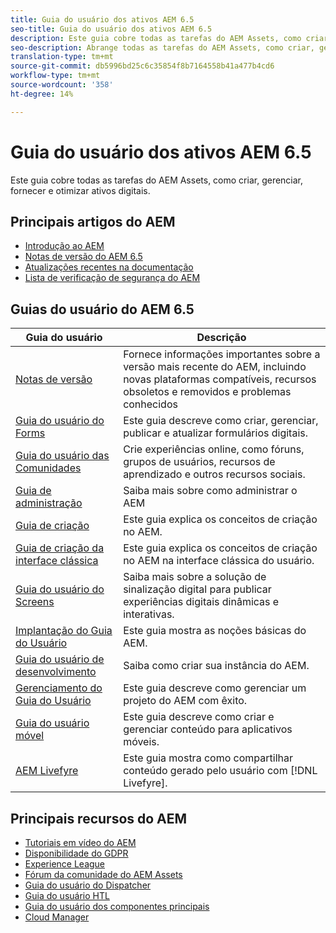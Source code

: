 ```yaml
---
title: Guia do usuário dos ativos AEM 6.5
seo-title: Guia do usuário dos ativos AEM 6.5
description: Este guia cobre todas as tarefas do AEM Assets, como criar, gerenciar, fornecer e otimizar ativos digitais.
seo-description: Abrange todas as tarefas do AEM Assets, como criar, gerenciar, fornecer e otimizar ativos digitais.
translation-type: tm+mt
source-git-commit: db5996bd25c6c35854f8b7164558b41a477b4cd6
workflow-type: tm+mt
source-wordcount: '358'
ht-degree: 14%

---
```



# Guia do usuário dos ativos AEM 6.5

Este guia cobre todas as tarefas do AEM Assets, como criar, gerenciar, fornecer e otimizar ativos digitais.

## Principais artigos do AEM

* [Introdução ao AEM](https://helpx.adobe.com/experience-manager/get-started.html)
* [Notas de versão do AEM 6.5](/help/release-notes/home.md)
* [Atualizações recentes na documentação](https://helpx.adobe.com/experience-manager/documentation-updates.html)
* [Lista de verificação de segurança do AEM](/help/sites-administering/security-checklist.md)

## Guias do usuário do AEM 6.5

| Guia do usuário | Descrição |
|--- |---|
| [Notas de versão](/help/release-notes/home.md) | Fornece informações importantes sobre a versão mais recente do AEM, incluindo novas plataformas compatíveis, recursos obsoletos e removidos e problemas conhecidos |
| [Guia do usuário do Forms](/help/forms/home.md) | Este guia descreve como criar, gerenciar, publicar e atualizar formulários digitais. |
| [Guia do usuário das Comunidades](/help/communities/home.md) | Crie experiências online, como fóruns, grupos de usuários, recursos de aprendizado e outros recursos sociais. |
| [Guia de administração](/help/sites-administering/home.md) | Saiba mais sobre como administrar o AEM |
| [Guia de criação](/help/sites-authoring/home.md) | Este guia explica os conceitos de criação no AEM. |
| [Guia de criação da interface clássica](/help/sites-classic-ui-authoring/home.md) | Este guia explica os conceitos de criação no AEM na interface clássica do usuário. |
| [Guia do usuário do Screens](https://docs.adobe.com/content/help/en/experience-manager-screens/user-guide/aem-screens-introduction.html) | Saiba mais sobre a solução de sinalização digital para publicar experiências digitais dinâmicas e interativas. |
| [Implantação do Guia do Usuário](/help/sites-deploying/home.md) | Este guia mostra as noções básicas do AEM. |
| [Guia do usuário de desenvolvimento](/help/sites-developing/home.md) | Saiba como criar sua instância do AEM. |
| [Gerenciamento do Guia do Usuário](/help/managing/home.md) | Este guia descreve como gerenciar um projeto do AEM com êxito. |
| [Guia do usuário móvel](/help/mobile/home.md) | Este guia descreve como criar e gerenciar conteúdo para aplicativos móveis. |
| [AEM Livefyre](https://marketing.adobe.com/resources/help/en_US/livefyre/home.html) | Este guia mostra como compartilhar conteúdo gerado pelo usuário com [!DNL Livefyre]. |

## Principais recursos do AEM

* [Tutoriais em vídeo do AEM](https://helpx.adobe.com/experience-manager/kt/index/aem-6-5-videos.html#Assets)
* [Disponibilidade do GDPR](/help/managing/data-protection-and-privacy.md)
* [Experience League](https://guided.adobe.com/?mv=other#recommended/solutions/experience-manager)
* [Fórum da comunidade do AEM Assets](https://experienceleaguecommunities.adobe.com/t5/Adobe-Experience-Manager-Assets/ct-p/experience-manager-assets-community)
* [Guia do usuário do Dispatcher](https://docs.adobe.com/content/help/en/experience-manager-dispatcher/using/dispatcher.html)
* [Guia do usuário HTL](https://docs.adobe.com/content/help/br/experience-manager-htl/using/overview.html)
* [Guia do usuário dos componentes principais](https://docs.adobe.com/content/help/br/experience-manager-core-components/using/introduction.html)
* [Cloud Manager](https://docs.adobe.com/content/help/br/experience-manager-cloud-manager/using/introduction-to-cloud-manager.html)
